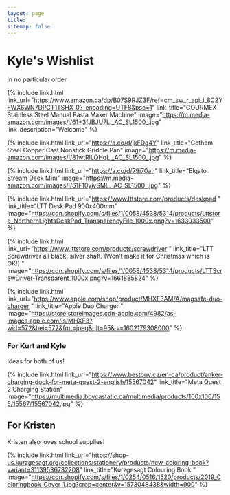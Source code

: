 ```yaml
---
layout: page
title: 
sitemap: false
---
```


<link rel="stylesheet" href="/assets/bootstrap-grid.min.css"/>
<link rel="stylesheet" href="/assets/bootstrap-grid.rtl.min.css"/>
<link rel="stylesheet" href="/assets/bootstrap-utilities.min.css"/>
<link rel="stylesheet" href="/assets/bootstrap.css"/>

<h1>Kyle's Wishlist</h1>
In no particular order

{% include link.html link_url="https://www.amazon.ca/dp/B07S9RJZ3F/ref=cm_sw_r_api_i_8C2YFWX6WN7DPCT1TSHX_0?_encoding=UTF8&psc=1" link_title="GOURMEX Stainless Steel Manual Pasta Maker Machine" image="https://m.media-amazon.com/images/I/61+3fJBJU7L._AC_SL1500_.jpg" link_description="Welcome" %}

{% include link.html link_url="https://a.co/d/jkFDg4Y" link_title="Gotham Steel Copper Cast Nonstick Griddle Pan" image="https://m.media-amazon.com/images/I/81wtRlLQHqL._AC_SL1500_.jpg" %}

{% include link.html link_url="https://a.co/d/79i70an" link_title="Elgato Stream Deck Mini" image="https://m.media-amazon.com/images/I/61F10yjvSML._AC_SL1500_.jpg" %}

{% include link.html link_url="https://www.lttstore.com/products/deskpad
  " link_title="LTT Desk Pad 900x400mm" image="https://cdn.shopify.com/s/files/1/0058/4538/5314/products/Lttstore_NorthernLightsDeskPad_TransparencyFile_1000x.png?v=1633033500" %}

{% include link.html link_url="https://www.lttstore.com/products/screwdriver
" link_title="LTT Screwdriver all black; silver shaft. (Won’t make it for Christmas which is OK!)
  " image="https://cdn.shopify.com/s/files/1/0058/4538/5314/products/LTTScrewDriver-Transparent_1000x.png?v=1661885824" %}

{% include link.html link_url="https://www.apple.com/shop/product/MHXF3AM/A/magsafe-duo-charger
" link_title="Apple Duo Charger " image="https://store.storeimages.cdn-apple.com/4982/as-images.apple.com/is/MHXF3?wid=572&hei=572&fmt=jpeg&qlt=95&.v=1602179308000" %}


<h3>For Kurt and Kyle</h3>
Ideas for both of us!

{% include link.html link_url="https://www.bestbuy.ca/en-ca/product/anker-charging-dock-for-meta-quest-2-english/15567042" link_title="Meta Quest 2 Charging Station" image="https://multimedia.bbycastatic.ca/multimedia/products/100x100/155/15567/15567042.jpg" %}

<h2>For Kristen</h2>
Kristen also loves school supplies!

{% include link.html link_url="https://shop-us.kurzgesagt.org/collections/stationery/products/new-coloring-book?variant=31139536732208" link_title="Kurzgesagt Colouring Book " image="https://cdn.shopify.com/s/files/1/0254/0516/1520/products/2019_Coloringbook_Cover_1.jpg?crop=center&v=1573048438&width=900" %}